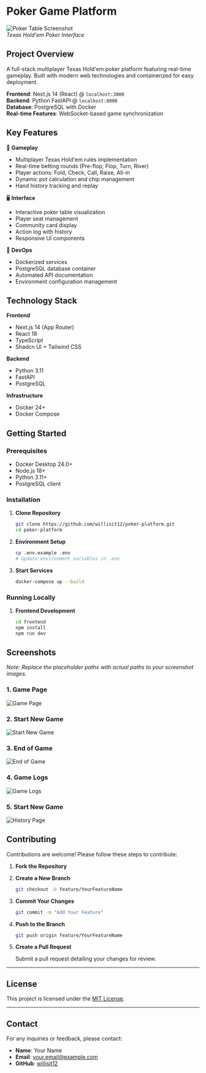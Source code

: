 # Poker Game Platform

![Poker Table Screenshot](/images/image1.avif)  
*Texas Hold'em Poker Interface*

## Project Overview

A full-stack multiplayer Texas Hold'em poker platform featuring real-time gameplay. Built with modern web technologies and containerized for easy deployment.

**Frontend**: Next.js 14 (React) @ `localhost:3000`  
**Backend**: Python FastAPI @ `localhost:8000`  
**Database**: PostgreSQL with Docker  
**Real-time Features**: WebSocket-based game synchronization

## Key Features

🎯 **Gameplay**
- Multiplayer Texas Hold'em rules implementation
- Real-time betting rounds (Pre-flop, Flop, Turn, River)
- Player actions: Fold, Check, Call, Raise, All-in
- Dynamic pot calculation and chip management
- Hand history tracking and replay

🖥️ **Interface**
- Interactive poker table visualization
- Player seat management
- Community card display
- Action log with history
- Responsive UI components

🔧 **DevOps**
- Dockerized services
- PostgreSQL database container
- Automated API documentation
- Environment configuration management

## Technology Stack

**Frontend**
- Next.js 14 (App Router)
- React 18
- TypeScript
- Shadcn UI + Tailwind CSS

**Backend**
- Python 3.11
- FastAPI
- PostgreSQL

**Infrastructure**
- Docker 24+
- Docker Compose

## Getting Started

### Prerequisites

- Docker Desktop 24.0+
- Node.js 18+
- Python 3.11+
- PostgreSQL client

### Installation

1. **Clone Repository**
   ```bash
   git clone https://github.com/willisit12/poker-platform.git
   cd poker-platform
    ```


2. **Environment Setup**
    ```bash
    cp .env.example .env
    # Update environment variables in .env
    ```

3. **Start Services**
    ```bash
    docker-compose up --build
    ```

### Running Locally

1. **Frontend Development**
    ```bash
    cd frontend
    npm install
    npm run dev
    ```

## Screenshots

*Note: Replace the placeholder paths with actual paths to your screenshot images.*

### 1.  Game Page

![Game Page](./images/NewGame.png)

### 2. Start New Game

![Start New Game](./images/StartNewGame.png)

### 3. End of Game

![End of Game](./images/EndGame.png)

### 4. Game Logs

![Game Logs](./images/GameLog.png)

### 5. Start New Game

![History Page](./images/History.png)

## Contributing

Contributions are welcome! Please follow these steps to contribute:

1. **Fork the Repository**

2. **Create a New Branch**

   ```bash
   git checkout -b feature/YourFeatureName
   ```

3. **Commit Your Changes**

   ```bash
   git commit -m "Add Your Feature"
   ```

4. **Push to the Branch**

   ```bash
   git push origin feature/YourFeatureName
   ```

5. **Create a Pull Request**

   Submit a pull request detailing your changes for review.

---

## License

This project is licensed under the [MIT License](./LICENSE).

---

## Contact

For any inquiries or feedback, please contact:

- **Name**: Your Name
- **Email**: your.email@example.com
- **GitHub**: [willisit12](https://github.com/willisit12)
